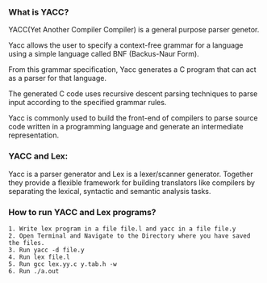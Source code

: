 ### What is YACC?
YACC(Yet Another Compiler Compiler) is a general purpose parser genetor.


Yacc allows the user to specify a context-free grammar for a language using a simple language called BNF (Backus-Naur Form).

From this grammar specification, Yacc generates a C program that can act as a parser for that language.

The generated C code uses recursive descent parsing techniques to parse input according to the specified grammar rules.

Yacc is commonly used to build the front-end of compilers to parse source code written in a programming language and generate an intermediate representation.

### YACC and Lex: 
Yacc is a parser generator and Lex is a lexer/scanner generator. Together they provide a flexible framework for building translators like compilers by separating the lexical, syntactic and semantic analysis tasks. 

### How to run YACC and Lex programs?

    1. Write lex program in a file file.l and yacc in a file file.y
    2. Open Terminal and Navigate to the Directory where you have saved the files.
    3. Run yacc -d file.y
    4. Run lex file.l
    5. Run gcc lex.yy.c y.tab.h -w
    6. Run ./a.out
